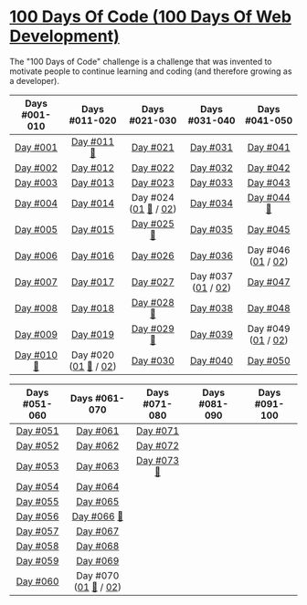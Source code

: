 # [100 Days Of Code (100 Days Of Web Development)](https://100daysofwebdev.com/paths/100-days-challenge)
The "100 Days of Code" challenge is a challenge that was invented to motivate people to continue learning and coding (and therefore growing as a developer).

|                                                     Days #001-010                                                      |                                                                                            Days #011-020                                                                                            |                                                                                            Days #021-030                                                                                            |                                                                Days #031-040                                                                 |                                                                Days #041-050                                                                 |    
|:----------------------------------------------------------------------------------------------------------------------:|:---------------------------------------------------------------------------------------------------------------------------------------------------------------------------------------------------:|:---------------------------------------------------------------------------------------------------------------------------------------------------------------------------------------------------:|:--------------------------------------------------------------------------------------------------------------------------------------------:|:--------------------------------------------------------------------------------------------------------------------------------------------:|
|                           [Day #001](https://github.com/Dyrits/100-DAYS-OF-CODE/tree/%23001)                           |                                       [Day #011](https://github.com/Dyrits/100-DAYS-OF-CODE/tree/%23011) [🔗](https://100daysofcode-011-dyrits.netlify.app/)                                        |                                                                 [Day #021](https://github.com/Dyrits/100-DAYS-OF-CODE/tree/%23021)                                                                  |                                      [Day #031](https://github.com/Dyrits/100-DAYS-OF-CODE/tree/%23031)                                      |                                      [Day #041](https://github.com/Dyrits/100-DAYS-OF-CODE/tree/%23041)                                      |
|                           [Day #002](https://github.com/Dyrits/100-DAYS-OF-CODE/tree/%23002)                           |                                                                 [Day #012](https://github.com/Dyrits/100-DAYS-OF-CODE/tree/%23012)                                                                  |                                                                 [Day #022](https://github.com/Dyrits/100-DAYS-OF-CODE/tree/%23022)                                                                  |                                      [Day #032](https://github.com/Dyrits/100-DAYS-OF-CODE/tree/%23032)                                      |                                      [Day #042](https://github.com/Dyrits/100-DAYS-OF-CODE/tree/%23042)                                      |
|                           [Day #003](https://github.com/Dyrits/100-DAYS-OF-CODE/tree/%23003)                           |                                                                 [Day #013](https://github.com/Dyrits/100-DAYS-OF-CODE/tree/%23013)                                                                  |                                                                 [Day #023](https://github.com/Dyrits/100-DAYS-OF-CODE/tree/%23023)                                                                  |                                      [Day #033](https://github.com/Dyrits/100-DAYS-OF-CODE/tree/%23033)                                      |                                      [Day #043](https://github.com/Dyrits/100-DAYS-OF-CODE/tree/%23043)                                      |
|                           [Day #004](https://github.com/Dyrits/100-DAYS-OF-CODE/tree/%23004)                           |                                                                 [Day #014](https://github.com/Dyrits/100-DAYS-OF-CODE/tree/%23014)                                                                  | Day #024 ([01](https://github.com/Dyrits/100-DAYS-OF-CODE/tree/%23024-01) [🔗](https://100daysofcode-024-01-dyrits.netlify.app/) / [02](https://github.com/Dyrits/100-DAYS-OF-CODE/tree/%23024-02)) |                                      [Day #034](https://github.com/Dyrits/100-DAYS-OF-CODE/tree/%23034)                                      |            [Day #044](https://github.com/Dyrits/100-DAYS-OF-CODE/tree/%23044) [🔗](https://100daysofcode-044-dyrits.netlify.app/)            |
|                           [Day #005](https://github.com/Dyrits/100-DAYS-OF-CODE/tree/%23005)                           |                                                                 [Day #015](https://github.com/Dyrits/100-DAYS-OF-CODE/tree/%23015)                                                                  |                                       [Day #025](https://github.com/Dyrits/100-DAYS-OF-CODE/tree/%23025) [🔗](https://100daysofcode-025-dyrits.netlify.app/)                                        |                                      [Day #035](https://github.com/Dyrits/100-DAYS-OF-CODE/tree/%23035)                                      |                                      [Day #045](https://github.com/Dyrits/100-DAYS-OF-CODE/tree/%23045)                                      |
|                           [Day #006](https://github.com/Dyrits/100-DAYS-OF-CODE/tree/%23006)                           |                                                                 [Day #016](https://github.com/Dyrits/100-DAYS-OF-CODE/tree/%23016)                                                                  |                                                                 [Day #026](https://github.com/Dyrits/100-DAYS-OF-CODE/tree/%23026)                                                                  |                                      [Day #036](https://github.com/Dyrits/100-DAYS-OF-CODE/tree/%23036)                                      | Day #046 ([01](https://github.com/Dyrits/100-DAYS-OF-CODE/tree/%23046-01) / [02](https://github.com/Dyrits/100-DAYS-OF-CODE/tree/%23046-02)) |
|                           [Day #007](https://github.com/Dyrits/100-DAYS-OF-CODE/tree/%23007)                           |                                                                 [Day #017](https://github.com/Dyrits/100-DAYS-OF-CODE/tree/%23017)                                                                  |                                                                 [Day #027](https://github.com/Dyrits/100-DAYS-OF-CODE/tree/%23027)                                                                  | Day #037 ([01](https://github.com/Dyrits/100-DAYS-OF-CODE/tree/%23037-01) / [02](https://github.com/Dyrits/100-DAYS-OF-CODE/tree/%23037-02)) |                                      [Day #047](https://github.com/Dyrits/100-DAYS-OF-CODE/tree/%23047)                                      |
|                           [Day #008](https://github.com/Dyrits/100-DAYS-OF-CODE/tree/%23008)                           |                                                                 [Day #018](https://github.com/Dyrits/100-DAYS-OF-CODE/tree/%23018)                                                                  |                                       [Day #028](https://github.com/Dyrits/100-DAYS-OF-CODE/tree/%23028) [🔗](https://100daysofcode-028-dyrits.netlify.app/)                                        |                                      [Day #038](https://github.com/Dyrits/100-DAYS-OF-CODE/tree/%23038)                                      |                                      [Day #048](https://github.com/Dyrits/100-DAYS-OF-CODE/tree/%23048)                                      |
|                           [Day #009](https://github.com/Dyrits/100-DAYS-OF-CODE/tree/%23009)                           |                                                                 [Day #019](https://github.com/Dyrits/100-DAYS-OF-CODE/tree/%23019)                                                                  |                                       [Day #029](https://github.com/Dyrits/100-DAYS-OF-CODE/tree/%23029) [🔗](https://100daysofcode-029-dyrits.netlify.app/)                                        |                                      [Day #039](https://github.com/Dyrits/100-DAYS-OF-CODE/tree/%23039)                                      | Day #049 ([01](https://github.com/Dyrits/100-DAYS-OF-CODE/tree/%23049-01) / [02](https://github.com/Dyrits/100-DAYS-OF-CODE/tree/%23049-02)) |
| [Day #010](https://github.com/Dyrits/100-DAYS-OF-CODE/tree/%23010) [🔗](https://100daysofcode-010-dyrits.netlify.app/) | Day #020 ([01](https://github.com/Dyrits/100-DAYS-OF-CODE/tree/%23020-01) [🔗](https://100daysofcode-020-01-dyrits.netlify.app/) / [02](https://github.com/Dyrits/100-DAYS-OF-CODE/tree/%23020-02)) |                                                                 [Day #030](https://github.com/Dyrits/100-DAYS-OF-CODE/tree/%23030)                                                                  |                                      [Day #040](https://github.com/Dyrits/100-DAYS-OF-CODE/tree/%23040)                                      |                                      [Day #050](https://github.com/Dyrits/100-DAYS-OF-CODE/tree/%23050)                                      | 


|                           Days #051-060                            |                                                                                       Days #061-070                                                                                       |                                                     Days #071-080                                                     | Days #081-090 | Days #091-100 |    
|:------------------------------------------------------------------:|:-----------------------------------------------------------------------------------------------------------------------------------------------------------------------------------------:|:---------------------------------------------------------------------------------------------------------------------:|:-------------:|:-------------:|
| [Day #051](https://github.com/Dyrits/100-DAYS-OF-CODE/tree/%23051) |                                                            [Day #061](https://github.com/Dyrits/100-DAYS-OF-CODE/tree/%23061)                                                             |                          [Day #071](https://github.com/Dyrits/100-DAYS-OF-CODE/tree/%23071)                           |               |               | 
| [Day #052](https://github.com/Dyrits/100-DAYS-OF-CODE/tree/%23052) |                                                            [Day #062](https://github.com/Dyrits/100-DAYS-OF-CODE/tree/%23062)                                                             |                          [Day #072](https://github.com/Dyrits/100-DAYS-OF-CODE/tree/%23072)                           |               |               |
| [Day #053](https://github.com/Dyrits/100-DAYS-OF-CODE/tree/%23053) |                                                            [Day #063](https://github.com/Dyrits/100-DAYS-OF-CODE/tree/%23063)                                                             | [Day #073](https://github.com/Dyrits/100-DAYS-OF-CODE/tree/%23073) [🔗](https://demonstration-djg-073.herokuapp.com/) |               |               |
| [Day #054](https://github.com/Dyrits/100-DAYS-OF-CODE/tree/%23054) |                                                            [Day #064](https://github.com/Dyrits/100-DAYS-OF-CODE/tree/%23064)                                                             |                                                                                                                       |               |               |
| [Day #055](https://github.com/Dyrits/100-DAYS-OF-CODE/tree/%23055) |                                                            [Day #065](https://github.com/Dyrits/100-DAYS-OF-CODE/tree/%23065)                                                             |                                                                                                                       |               |               |
| [Day #056](https://github.com/Dyrits/100-DAYS-OF-CODE/tree/%23056) |                                       [Day #066](https://github.com/Dyrits/100-DAYS-OF-CODE/tree/%23066) [🔗](https://blog-djg-066.herokuapp.com/)                                        |                                                                                                                       |               |               |
| [Day #057](https://github.com/Dyrits/100-DAYS-OF-CODE/tree/%23057) |                                                            [Day #067](https://github.com/Dyrits/100-DAYS-OF-CODE/tree/%23067)                                                             |                                                                                                                       |               |               |
| [Day #058](https://github.com/Dyrits/100-DAYS-OF-CODE/tree/%23058) |                                                            [Day #068](https://github.com/Dyrits/100-DAYS-OF-CODE/tree/%23068)                                                             |                                                                                                                       |               |               |
| [Day #059](https://github.com/Dyrits/100-DAYS-OF-CODE/tree/%23059) |                                                            [Day #069](https://github.com/Dyrits/100-DAYS-OF-CODE/tree/%23069)                                                             |                                                                                                                       |               |               |
| [Day #060](https://github.com/Dyrits/100-DAYS-OF-CODE/tree/%23060) | Day #070 ([01](https://github.com/Dyrits/100-DAYS-OF-CODE/tree/%23070-01) [🔗](https://blog-djg-070-01.herokuapp.com/) / [02](https://github.com/Dyrits/100-DAYS-OF-CODE/tree/%23070-02)) |                                                                                                                       |               |               |
